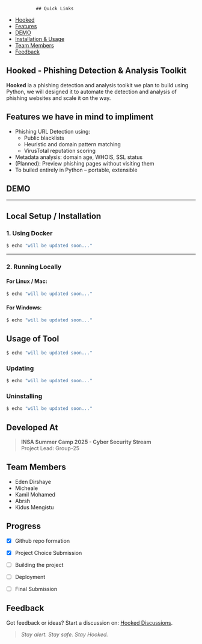 <!--                                                      _____                                  ___  _____  
                                                     / ____|                                |__ \| ____| 
                                                    | |  __ _ __ ___  _   _ _ __    ______     ) | |__   
                                                    | | |_ | '__/ _ \| | | | '_ \  |______|   / /|___ \  
                                                    | |__| | | | (_) | |_| | |_) |           / /_ ___) | 
                                                     \_____|_|  \___/ \__,_| .__/           |____|____/  
                                                                           | |                           
                                                                           |_|     -->

               ## Quick Links

* [Hooked](#hooked)
* [Features](#features)
* [DEMO](#demo)
* [Installation & Usage](#tasks)
* [Team Members](#team)
* [Feedback](#feddback)


<!--[![](https://raw.githubusercontent.com/adamalston/adamalston/master/profile.gif)](https://www.adamalston.com/)-->

## Hooked - Phishing Detection & Analysis Toolkit


**Hooked** ia a phishing detection and analysis toolkit we plan to build using Python, we will designed it to automate the detection and analysis of phishing websites and scale it on the way.


## Features we have in mind to impliment

- Phishing URL Detection using:
  - Public blacklists
  - Heuristic and domain pattern matching
  - VirusTotal reputation scoring
- Metadata analysis: domain age, WHOIS, SSL status
- (Planned): Preview phishing pages without visiting them
- To builed entirely in Python – portable, extensible
<!--img src="" alt="" width="200" height="200"-->

## DEMO


---

## Local Setup / Installation

### 1. Using Docker

```bash
$ echo "will be updated soon..."
```

---

### 2. Running Locally

#### For Linux / Mac:

```bash
$ echo "will be updated soon..."
```

#### For Windows:

```bash
$ echo "will be updated soon..."
```

## Usage of Tool

```bash
$ echo "will be updated soon..."
```
### Updating

```bash
$ echo "will be updated soon..."
```

### Uninstalling

```bash
$ echo "will be updated soon..."
```

## Developed At

> **INSA Summer Camp 2025 - Cyber Security Stream**  
> Project Lead: Group-25  

## Team Members

<ul>
<li>Eden Dirshaye
<li>Micheale
<li>Kamil Mohamed
<li>Abrsh
<li>Kidus Mengistu
</ul>

## Progress
- [x] Github repo formation
- [x] Project Choice Submission
- [ ] Building the project
- [ ] Deployment
- [ ] Final Submission


## Feedback
Got feedback or ideas? Start a discussion on: [Hooked Discussions](https://github.com//hooked/discussions).


> *Stay alert. Stay safe. Stay Hooked.*

<!-- [![Feedback](https://button.flattr.com/button-compact-static-100x17.png)](https://flattr.com/@theabbie) -->
